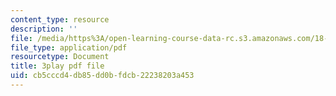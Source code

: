 ```yaml
---
content_type: resource
description: ''
file: /media/https%3A/open-learning-course-data-rc.s3.amazonaws.com/18-01sc-single-variable-calculus-fall-2010/cb5cccd4db85dd0bfdcb22238203a453_60VGKnYBpbg.pdf
file_type: application/pdf
resourcetype: Document
title: 3play pdf file
uid: cb5cccd4-db85-dd0b-fdcb-22238203a453
---
```

